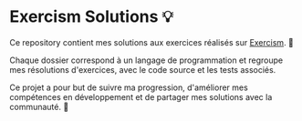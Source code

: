 # Exercism Solutions 💡

Ce repository contient mes solutions aux exercices réalisés sur [Exercism](https://exercism.org). 💪

Chaque dossier correspond à un langage de programmation et regroupe mes résolutions d'exercices, avec le code source et les tests associés.

Ce projet a pour but de suivre ma progression, d'améliorer mes compétences en développement et de partager mes solutions avec la communauté. 🚀